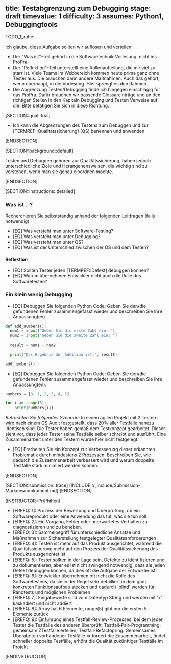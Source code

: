 title: Testabgrenzung zum Debugging
stage: draft
timevalue: 1
difficulty: 3
assumes: Python1, Debuggingtools
---

TODO_1_ruhe:

Ich glaube, diese Aufgabe sollten wir auflösen und verteilen:

- Der "Was ist"-Teil gehört in die Softwaretechnik-Vorlesung, nicht ins ProPra.
- Der "Reflektion"-Teil unterstellt eine Rollenaufteilung, die mir viel zu starr ist.
  Viele Teams im Webbereich kommen heute prima ganz ohne Tester aus.
  Die brauchen dann andere Maßnahmen. Auch das gehört, wenn überhaupt, in die Vorlesung.
  Hier sprengt es den Rahmen.
- Die Abgrenzung Testen/Debugging finde ich hingegen einschlägig für das ProPra.
  Dafür brauchen wir passende Glossareinträge und an den richtigen Stellen in den
  Kapiteln Debugging und Testen Verweise auf die.
  Bitte betätigen Sie sich in diese Richtung.


[SECTION::goal::trial]

- Ich kann die Abgrenzungen des Testens zum Debuggen und zur [TERMREF::Qualitätssicherung] (QS)
  benennen und anwenden

[ENDSECTION]

[SECTION::background::default]

Testen und Debuggen gehören zur Qualitätssicherung, haben jedoch unterschiedliche Ziele und
Herangehensweisen, die wichtig sind zu verstehen, wenn man sie genau einordnen möchte.

[ENDSECTION]

[SECTION::instructions::detailed]

### Was ist .. ?

Recherchieren Sie selbstständig anhand der folgenden Leitfragen (falls notwendig):

- [EQ] Was versteht man unter Software-Testing?
- [EQ] Was versteht man unter Debugging?
- [EQ] Was versteht man unter QS?
- [EQ] Was ist der Unterschied zwischen der QS und dem Testen?

#### Reflektion

- [EQ] Sollten Tester jeden [TERMREF::Defekt] debuggen können?
- [EQ] Warum übernehmen Entwickler nicht auch die Rolle des Softwaretesten?

### Ein klein wenig Debugging

- [EQ] Debuggen Sie folgenden Python Code:
Geben Sie den/die gefundenen Fehler zusammengefasst wieder und beschreiben Sie Ihre Anpassung(en).

```Python
def add_numbers():
  num1 = input("Geben Sie die erste Zahl ein: ")
  num2 = input("Geben Sie die zweite Zahl ein: ")
  
  result = num1 + num2
  
  print("Das Ergebnis der Addition ist:", result)

add_numbers()
```

- [EQ] Debuggen Sie folgenden Python Code:
Geben Sie den/die gefundenen Fehler zusammengefasst wieder und beschreiben Sie Ihre Anpassung(en).

```Python
numbers = [0, 1, 2, 3, 4, 5]

for i in range(5):
    print(numbers[i])

```

*Betrachten Sie folgendes Szenario:*
In einem agilen Projekt mit 2 Testern wird nach einem QS Audit festgestellt, dass 20% aller
Testfälle nahezu identisch sind. Die Tester haben gemäß dem Testkonzept gearbeitet. Dieser sieht
vor, dass jeder Tester seine Testfälle selber schreibt und ausführt. Eine Zusammenarbeit unter den
Testern wurde hier nicht festgelegt.

- [EQ] Erarbeiten Sie ein Konzept zur Verbesserung dieser erkannten Problematik durch mindestens 2
  Prozessen. Beschreiben Sie, wie dadurch die Zusammenarbeit verbessert wird und warum doppelte
  Testfälle stark minimiert werden können.

[ENDSECTION]

[SECTION::submission::trace]
[INCLUDE::/_include/Submission-Markdowndokument.md]
[ENDSECTION]

[INSTRUCTOR::Prüfhilfen]

- [EREFQ::1]: Prozess der Bewertung und Überprüfung, ob ein Softwareprodukt oder eine Anwendung das
  tut, was sie tun soll
- [EREFQ::2]: Ein Vorgang, Fehler oder unerwartetes Verhalten zu diagnostizieren und zu beheben.
- [EREFQ::3]: Sammelbegriff für unterschiedliche Ansätze und Maßnahmen zur Sicherstellung festgelegter Qualitätsanforderungen
- [EREFQ::4]: Testen ist mehr auf das Produkt ausgerichtet, während die Qualitätssicherung mehr auf
  den Prozess der Qualitätssicherung des Produkts ausgerichtet ist
- [EREFQ::5]: Tester sollten in der Lage sein, Defekte zu identifizieren und zu dokumentieren, aber
  es ist nicht zwingend notwendig, dass sie jeden Defekt debuggen können, da dies oft die Aufgabe der
  Entwickler ist.
- [EREFQ::6]: Entwickler übernehmen oft nicht die Rolle des Softwaretestens, da sie in der Regel sehr
  detailliert in dem ganz konkreten Funktionsaufbau stecken und dadurch 'blind' werden für Randtests
  und möglichen Problemen
- [EREFQ::7]: Eingabewerte sind vom Datentyp String und werden mit '+' kaskadiert und nicht addiert
- [EREFQ::8]: Array hat 6 Elemente, range(5) gibt nur die ersten 5 Elemente zurück
- [EREFQ::9]: Einführung eines Testfall-Review-Prozesses, bei dem jeder Tester die Testfälle des
  anderen überprüft; Testfall-Pair-Programming: gemeinsam ZTestfälle ertellen; Testfall-Refactopring:
  Gemeinsames Überabriten vorhandener Testfälle
  => fördert die Zusammenarbeit, findet schneller doppelte Testfälle, erhöht die Qualität zukünftiger
  Testfälle im Projekt

[ENDINSTRUCTOR]
